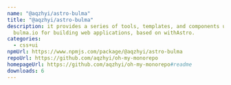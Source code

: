 ```yaml
---
name: "@aqzhyi/astro-bulma"
title: "@aqzhyi/astro-bulma"
description: it provides a series of tools, templates, and components using
  bulma.io for building web applications, based on withAstro.
categories:
  - css+ui
npmUrl: https://www.npmjs.com/package/@aqzhyi/astro-bulma
repoUrl: https://github.com/aqzhyi/oh-my-monorepo
homepageUrl: https://github.com/aqzhyi/oh-my-monorepo#readme
downloads: 6
---
```


